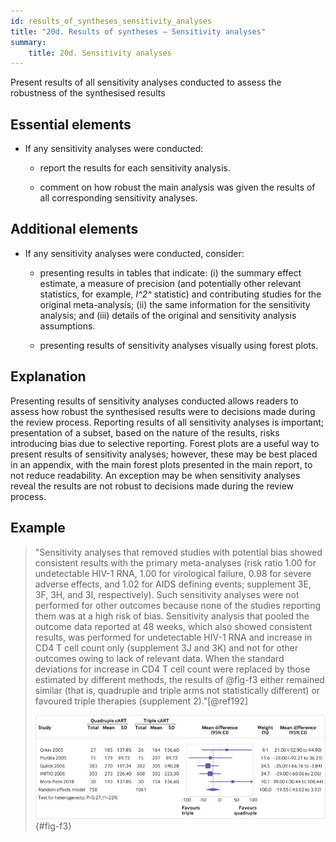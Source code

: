 ```yaml
---
id: results_of_syntheses_sensitivity_analyses
title: "20d. Results of syntheses – Sensitivity analyses"
summary:
    title: 20d. Sensitivity analyses
---
```


Present results of all sensitivity analyses conducted to assess the robustness of the synthesised results

## Essential elements

-   If any sensitivity analyses were conducted:

    -   report the results for each sensitivity analysis.

    -   comment on how robust the main analysis was given the results of
        all corresponding sensitivity analyses.

## Additional elements

-   If any sensitivity analyses were conducted, consider:

    -   presenting results in tables that indicate: (i) the summary
        effect estimate, a measure of precision (and potentially other
        relevant statistics, for example, *I^2^* statistic) and
        contributing studies for the original meta-analysis; (ii) the
        same information for the sensitivity analysis; and (iii) details
        of the original and sensitivity analysis assumptions.

    -   presenting results of sensitivity analyses visually using forest
        plots.

## Explanation 

Presenting results of sensitivity analyses conducted
allows readers to assess how robust the synthesised results were to
decisions made during the review process. Reporting results of all
sensitivity analyses is important; presentation of a subset, based on
the nature of the results, risks introducing bias due to selective
reporting. Forest plots are a useful way to present results of
sensitivity analyses; however, these may be best placed in an appendix,
with the main forest plots presented in the main report, to not reduce
readability. An exception may be when sensitivity analyses reveal the
results are not robust to decisions made during the review process.

## Example

> "Sensitivity analyses that removed studies with potential bias showed
consistent results with the primary meta-analyses (risk ratio 1.00 for
undetectable HIV-1 RNA, 1.00 for virological failure, 0.98 for severe
adverse effects, and 1.02 for AIDS defining events; supplement 3E, 3F,
3H, and 3I, respectively). Such sensitivity analyses were not performed
for other outcomes because none of the studies reporting them was at a
high risk of bias. Sensitivity analysis that pooled the outcome data
reported at 48 weeks, which also showed consistent results, was
performed for undetectable HIV-1 RNA and increase in CD4 T cell count
only (supplement 3J and 3K) and not for other outcomes owing to lack of
relevant data. When the standard deviations for increase in CD4 T cell
count were replaced by those estimated by different methods, the results
of @fig-f3 either remained similar (that is,
quadruple and triple arms not statistically different) or favoured
triple therapies (supplement 2)."[@ref192]
> 
> ![The figure displays for each study included in the meta-analysis the summary statistics (mean, standard deviation, and sample size) for the quadruple and triple combination antiretroviral therapies (cART) groups, and the mean difference and its 95% confidence interval for the continuous outcome, CD4 T cell count (cells/μL). Reproduced from Feng et al. @ref192 (n.d.fi)](../uploads/pagm061901.f3.jpg){#fig-f3}